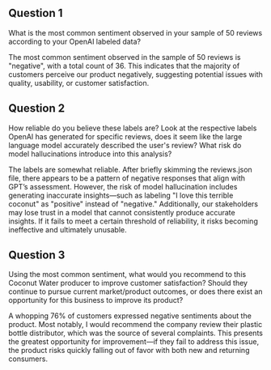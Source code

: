 ## Question 1

What is the most common sentiment observed in your sample of 50 reviews according to your OpenAI labeled data?

The most common sentiment observed in the sample of 50 reviews is "negative", with a total count of 36. This indicates that the majority of customers perceive our product negatively, suggesting potential issues with quality, usability, or customer satisfaction.


## Question 2

How reliable do you believe these labels are? Look at the respective labels OpenAI has generated for specific reviews, does it seem like the large language model accurately described the user's review? What risk do model hallucinations introduce into this analysis?

The labels are somewhat reliable. After briefly skimming the reviews.json file, there appears to be a pattern of negative responses that align with GPT’s assessment. However, the risk of model hallucination includes generating inaccurate insights—such as labeling "I love this terrible coconut" as "positive" instead of "negative." Additionally, our stakeholders may lose trust in a model that cannot consistently produce accurate insights. If it fails to meet a certain threshold of reliability, it risks becoming ineffective and ultimately unusable.


## Question 3

Using the most common sentiment, what would you recommend to this Coconut Water producer to improve customer satisfaction? Should they continue to pursue current market/product outcomes, or does there exist an opportunity for this business to improve its product?


A whopping 76% of customers expressed negative sentiments about the product. Most notably, I would recommend the company review their plastic bottle distributor, which was the source of several complaints. This presents the greatest opportunity for improvement—if they fail to address this issue, the product risks quickly falling out of favor with both new and returning consumers.